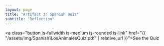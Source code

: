 ```yaml
---
layout: page
title: "Artifact 3: Spanish Quiz"
subtitle: "Reflection"
---
```

<a class="button is-fullwidth is-medium is-rounded is-link" href="{{ "/assets/img/Spanish1LosAnimalesQuiz.pdf" | relative_url }}">See the Quiz</a>
